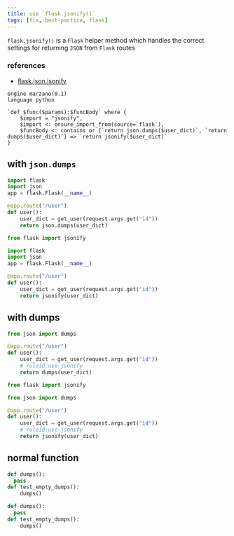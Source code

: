 ```yaml
---
title: use `flask.jsonify()`
tags: [fix, best-pactice, flask]
---
```


`flask.jsonify()` is a `Flask` helper method which handles the correct settings for returning `JSON` from `Flask` routes

### references

- [flask.json.jsonify](https://flask.palletsprojects.com/en/2.2.x/api/#flask.json.jsonify)

```grit
engine marzano(0.1)
language python

`def $func($params):$funcBody` where {
    $import = "jsonify",
    $import <: ensure_import_from(source=`flask`),
    $funcBody <: contains or {`return json.dumps($user_dict)`, `return dumps($user_dict)`} => `return jsonify($user_dict)`
}
```

## with `json.dumps`

```python
import flask
import json
app = flask.Flask(__name__)

@app.route("/user")
def user():
    user_dict = get_user(request.args.get("id"))
    return json.dumps(user_dict)
```

```python
from flask import jsonify

import flask
import json
app = flask.Flask(__name__)

@app.route("/user")
def user():
    user_dict = get_user(request.args.get("id"))
    return jsonify(user_dict)
```

## with dumps

```python
from json import dumps

@app.route("/user")
def user():
    user_dict = get_user(request.args.get("id"))
    # ruleid:use-jsonify
    return dumps(user_dict)
```

```python
from flask import jsonify

from json import dumps

@app.route("/user")
def user():
    user_dict = get_user(request.args.get("id"))
    # ruleid:use-jsonify
    return jsonify(user_dict)
```

## normal function

```python
def dumps():
  pass
def test_empty_dumps():
    dumps()
```

```python
def dumps():
  pass
def test_empty_dumps():
    dumps()
```
